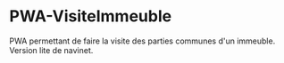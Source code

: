 # PWA-VisiteImmeuble
PWA permettant de faire la visite des parties communes d'un immeuble. Version lite de navinet.
